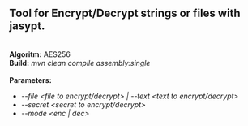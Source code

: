 ## Tool for Encrypt/Decrypt strings or files with jasypt. ##
\
**Algoritm:** AES256\
**Build:** *mvn clean compile assembly:single* \
\
**Parameters:**
- *--file <file to encrypt/decrypt> | --text <text to encrypt/decrypt>*
- *--secret <secret to encrypt/decrypt>*
- *--mode <enc | dec>*


